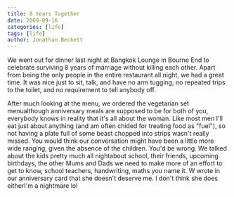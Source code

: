 ```yaml
---
title: 8 Years Together
date: 2009-09-16
categories: [life]
tags: [life]
author: Jonathan Beckett
---
```


We went out for dinner last night at Bangkok Lounge in Bourne End to celebrate surviving 8 years of marriage without killing each other. Apart from being the only people in the entire restaurant all night, we had a great time. It was nice just to sit, talk, and have no arm tugging, no repeated trips to the toilet, and no requirement to tell anybody off.

After much looking at the menu, we ordered the vegetarian set menualthough anniversary meals are supposed to be for both of you, everybody knows in reality that it's all about the woman. Like most men I'll eat just about anything (and am often chided for treating food as "fuel"), so not having a plate full of some beast chopped into strips wasn't really missed. You would think our conversation might have been a little more wide ranging, given the absence of the children. You'd be wrong. We talked about the kids pretty much all nightabout school, their friends, upcoming birthdays, the other Mums and Dads we need to make more of an effort to get to know, school teachers, handwriting, maths you name it. W wrote in our anniversary card that she doesn't deserve me. I don't think she does eitherI'm a nightmare lol